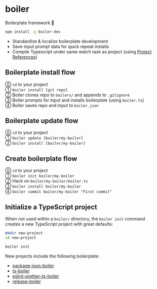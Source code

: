 # boiler

Boilerplate framework 🥘

```bash
npm install -g boiler-dev
```

- Standardize & localize boilerplate development
- Save input prompt data for quick repeat installs
- Compile Typescript under same watch task as project (using [Project References](typescriptlang.org/docs/handbook/project-references.html))

## Boilerplate install flow

⓪ `cd` to your project  
① `boiler install [git repo]`  
② Boiler clones repo to `boilers/` and appends to `.gitignore`  
③ Boiler prompts for input and installs boilerplate (using `boiler.ts`)  
④ Boiler saves repo and input to `boiler.json`

## Boilerplate update flow

⓪ `cd` to your project  
① `boiler update [boiler/my-boiler]`  
② `boiler install [boiler/my-boiler]`

## Create boilerplate flow

⓪ `cd` to your project  
① `boiler init boiler/my-boiler`  
② Hack on `boiler/my-boiler/boiler.ts`  
③ `boiler install boiler/my-boiler`  
④ `boiler commit boiler/my-boiler "First commit"`

## Initialize a TypeScript project

When not used within a `boiler/` directory, the `boiler init` command creates a new TypeScript project with great defaults:

```bash
mkdir new-project
cd new-project

boiler init
```

New projects include the following boilerplate:

- [package-json-boiler](https://github.com/boiler-dev/package-json-boiler)
- [ts-boiler](https://github.com/boiler-dev/ts-boiler)
- [eslint-prettier-ts-boiler](https://github.com/boiler-dev/eslint-prettier-ts-boiler)
- [release-boiler](https://github.com/boiler-dev/release-boiler)
